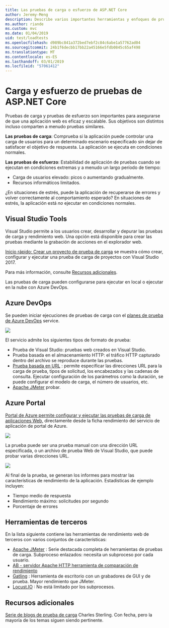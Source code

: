 ```yaml
---
title: Las pruebas de carga o esfuerzo de ASP.NET Core
author: Jeremy-Meng
description: Describe varios importantes herramientas y enfoques de pruebas de carga y las aplicaciones ASP.NET Core de prueba de carga.
ms.author: riande
ms.custom: mvc
ms.date: 01/04/2019
uid: test/loadtests
ms.openlocfilehash: d989bc841a372bed7ebf2c84c6abe1a57762ad04
ms.sourcegitcommit: 24b1f6decbb17bb22a45166e5fdb0845c65af498
ms.translationtype: MT
ms.contentlocale: es-ES
ms.lasthandoff: 03/01/2019
ms.locfileid: "57061412"
---
```

# <a name="load-and-stress-testing-aspnet-core"></a>Carga y esfuerzo de pruebas de ASP.NET Core

Pruebas de carga y pruebas de esfuerzo son importantes para asegurarse de que una aplicación web es eficaz y escalable. Sus objetivos son distintos incluso comparten a menudo pruebas similares.

**Las pruebas de carga**: Comprueba si la aplicación puede controlar una carga de usuarios para un determinado escenario especificado sin dejar de satisfacer el objetivo de respuesta. La aplicación se ejecuta en condiciones normales.

**Las pruebas de esfuerzo**: Estabilidad de aplicación de pruebas cuando se ejecutan en condiciones extremas y a menudo un largo período de tiempo:

* Carga de usuarios elevado: picos o aumentando gradualmente.
* Recursos informáticos limitados.  

¿En situaciones de estrés, puede la aplicación de recuperarse de errores y volver correctamente al comportamiento esperado? En situaciones de estrés, la aplicación está *no* ejecutar en condiciones normales.

## <a name="visual-studio-tools"></a>Visual Studio Tools

Visual Studio permite a los usuarios crear, desarrollar y depurar las pruebas de carga y rendimiento web. Una opción está disponible para crear las pruebas mediante la grabación de acciones en el explorador web.

[Inicio rápido: Crear un proyecto de prueba de carga](/visualstudio/test/quickstart-create-a-load-test-project?view=vs-2017) se muestra cómo crear, configurar y ejecutar una prueba de carga de proyectos con Visual Studio 2017.

Para más información, consulte [Recursos adicionales](#add).

Las pruebas de carga pueden configurarse para ejecutar en local o ejecutar en la nube con Azure DevOps.

## <a name="azure-devops"></a>Azure DevOps

Se pueden iniciar ejecuciones de pruebas de carga con el [planes de prueba de Azure DevOps](/azure/devops/test/load-test/index?view=vsts) service.

![](./load-tests/_static/azure-devops-load-test.png)

El servicio admite los siguientes tipos de formato de prueba:

- Prueba de Visual Studio: pruebas web creados en Visual Studio.
- Prueba basada en el almacenamiento HTTP: el tráfico HTTP capturado dentro del archivo se reproduce durante las pruebas.
- [Prueba basada en URL](/azure/devops/test/load-test/get-started-simple-cloud-load-test?view=vsts) : permite especificar las direcciones URL para la carga de prueba, tipos de solicitud, los encabezados y las cadenas de consulta. Ejecutar configuración de los parámetros como la duración, se puede configurar el modelo de carga, el número de usuarios, etc.
- [Apache JMeter](https://jmeter.apache.org/) probar.

## <a name="azure-portal"></a>Azure Portal

[Portal de Azure permite configurar y ejecutar las pruebas de carga de aplicaciones Web,](/azure/devops/test/load-test/app-service-web-app-performance-test?view=vsts) directamente desde la ficha rendimiento del servicio de aplicación de portal de Azure.

![](./load-tests/_static/azure-appservice-perf-test.png)

La prueba puede ser una prueba manual con una dirección URL especificada, o un archivo de prueba Web de Visual Studio, que puede probar varias direcciones URL.

![](./load-tests/_static/azure-appservice-perf-test-config.png)

Al final de la prueba, se generan los informes para mostrar las características de rendimiento de la aplicación. Estadísticas de ejemplo incluyen:

- Tiempo medio de respuesta
- Rendimiento máximo: solicitudes por segundo
- Porcentaje de errores

## <a name="third-party-tools"></a>Herramientas de terceros

En la lista siguiente contiene las herramientas de rendimiento web de terceros con varios conjuntos de características:

- [Apache JMeter](https://jmeter.apache.org/) : Serie destacada completa de herramientas de pruebas de carga. Subproceso enlazados: necesita un subproceso por cada usuario.
- [AB - servidor Apache HTTP herramienta de comparación de rendimiento](https://httpd.apache.org/docs/2.4/programs/ab.html)
- [Gatling](https://gatling.io/) : Herramienta de escritorio con un grabadores de GUI y de prueba. Mayor rendimiento que JMeter.
- [Locust.IO](https://locust.io/) : No está limitado por los subprocesos.

<a name="add"></a>
## <a name="additional-resources"></a>Recursos adicionales

[Serie de blogs de prueba de carga](https://blogs.msdn.microsoft.com/charles_sterling/2015/06/01/load-test-series-part-i-creating-web-performance-tests-for-a-load-test/) Charles Sterling. Con fecha, pero la mayoría de los temas siguen siendo pertinente.
